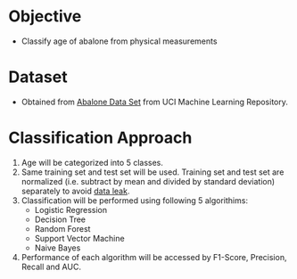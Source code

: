 # Objective
* Classify age of abalone from physical measurements

# Dataset
* Obtained from [Abalone Data Set](https://archive.ics.uci.edu/ml/datasets/Abalone) from UCI Machine Learning Repository.

# Classification Approach
1. Age will be categorized into 5 classes. 
2. Same training set and test set will be used. Training set and test set are normalized (i.e. subtract by mean and divided by standard deviation) separately to avoid [data leak](https://scikit-learn.org/stable/modules/generated/sklearn.preprocessing.scale.html).
3. Classification will be performed using following 5 algorithims:
    - Logistic Regression
    - Decision Tree
    - Random Forest
    - Support Vector Machine
    - Naive Bayes
4. Performance of each algorithm will be accessed by F1-Score, Precision, Recall and AUC. 


